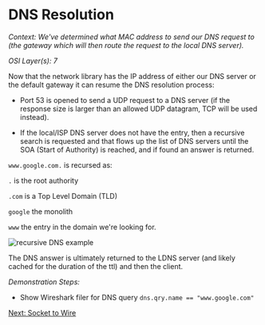 # DNS Resolution

_Context: We've determined what MAC address to send our DNS request to (the gateway which will then route the request to the local DNS server)._

_OSI Layer(s): 7_

Now that the network library has the IP address of either our DNS server or the default gateway it can resume the DNS resolution process:

* Port 53 is opened to send a UDP request to a DNS server (if the response size is larger than an allowed UDP datagram, TCP will be used instead).

* If the local/ISP DNS server does not have the entry, then a recursive search is requested and that flows up the list of DNS servers until the SOA (Start of Authority) is reached, and if found an answer is returned.

``www.google.com.`` is recursed as:

``.`` is the root authority

``.com`` is a Top Level Domain (TLD)

``google`` the monolith

``www`` the entry in the domain we're looking for.

![recursive DNS example](https://i.stack.imgur.com/ORZ2C.gif)

The DNS answer is ultimately returned to the LDNS server (and likely cached for the duration of the ttl) and then the client. 

_Demonstration Steps:_
* Show Wireshark filer for DNS query
``dns.qry.name == "www.google.com"``

[Next: Socket to Wire](./6-Socket2Wire.md)